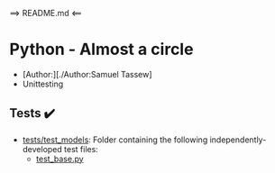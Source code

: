 ==> README.md <==
# Python - Almost a circle

* [Author:][./Author:Samuel Tassew]
* Unittesting

## Tests :heavy_check_mark:

* [tests/test_models](./tests/test_models): Folder containing the following independently-developed test files:
  * [test_base.py](./tests/test_models/test_base.py)
